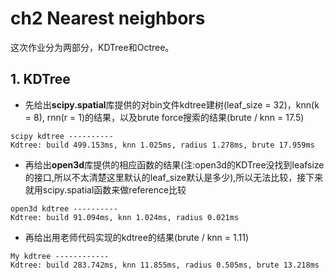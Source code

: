 # ch2 Nearest neighbors

这次作业分为两部分，KDTree和Octree。
## 1. KDTree
* 先给出**scipy.spatial**库提供的对bin文件kdtree建树(leaf_size = 32)，knn(k = 8), rnn(r = 1)的结果，以及brute force搜索的结果(brute / knn = 17.5)
~~~
scipy kdtree ----------
Kdtree: build 499.153ms, knn 1.025ms, radius 1.278ms, brute 17.959ms
~~~
* 再给出**open3d**库提供的相应函数的结果(注:open3d的KDTree没找到leafsize的接口,所以不太清楚这里默认的leaf_size默认是多少),所以无法比较，接下来就用scipy.spatial函数来做reference比较
~~~
open3d kdtree ----------
Kdtree: build 91.094ms, knn 1.024ms, radius 0.021ms
~~~
* 再给出用老师代码实现的kdtree的结果(brute / knn = 1.11)
~~~
My kdtree ------------
Kdtree: build 283.742ms, knn 11.855ms, radius 0.505ms, brute 13.218ms
~~~

